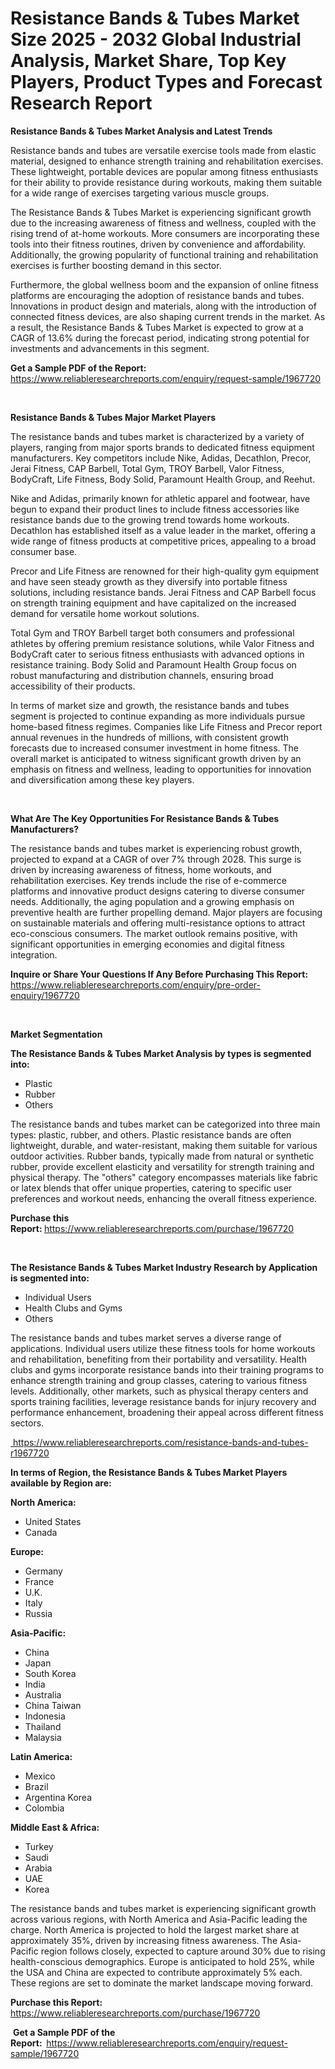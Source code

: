 <p><h1>Resistance Bands & Tubes Market Size 2025 - 2032 Global Industrial Analysis, Market Share, Top Key Players, Product Types and Forecast Research Report</h1></p><p><strong>Resistance Bands & Tubes Market Analysis and Latest Trends</strong></p>
<p><p>Resistance bands and tubes are versatile exercise tools made from elastic material, designed to enhance strength training and rehabilitation exercises. These lightweight, portable devices are popular among fitness enthusiasts for their ability to provide resistance during workouts, making them suitable for a wide range of exercises targeting various muscle groups. </p><p>The Resistance Bands & Tubes Market is experiencing significant growth due to the increasing awareness of fitness and wellness, coupled with the rising trend of at-home workouts. More consumers are incorporating these tools into their fitness routines, driven by convenience and affordability. Additionally, the growing popularity of functional training and rehabilitation exercises is further boosting demand in this sector.</p><p>Furthermore, the global wellness boom and the expansion of online fitness platforms are encouraging the adoption of resistance bands and tubes. Innovations in product design and materials, along with the introduction of connected fitness devices, are also shaping current trends in the market. As a result, the Resistance Bands & Tubes Market is expected to grow at a CAGR of 13.6% during the forecast period, indicating strong potential for investments and advancements in this segment.</p></p>
<p><strong>Get a Sample PDF of the Report:&nbsp;</strong> <a href="https://www.reliableresearchreports.com/enquiry/request-sample/1967720?utm_campaign=1720&utm_medium=2&utm_source=Github&utm_content=ia&utm_term=15042025&utm_id=resistance-bands-tubes">https://www.reliableresearchreports.com/enquiry/request-sample/1967720</a></p>
<p>&nbsp;</p>
<p><strong>Resistance Bands & Tubes Major Market Players</strong></p>
<p><p>The resistance bands and tubes market is characterized by a variety of players, ranging from major sports brands to dedicated fitness equipment manufacturers. Key competitors include Nike, Adidas, Decathlon, Precor, Jerai Fitness, CAP Barbell, Total Gym, TROY Barbell, Valor Fitness, BodyCraft, Life Fitness, Body Solid, Paramount Health Group, and Reehut. </p><p>Nike and Adidas, primarily known for athletic apparel and footwear, have begun to expand their product lines to include fitness accessories like resistance bands due to the growing trend towards home workouts. Decathlon has established itself as a value leader in the market, offering a wide range of fitness products at competitive prices, appealing to a broad consumer base.</p><p>Precor and Life Fitness are renowned for their high-quality gym equipment and have seen steady growth as they diversify into portable fitness solutions, including resistance bands. Jerai Fitness and CAP Barbell focus on strength training equipment and have capitalized on the increased demand for versatile home workout solutions.</p><p>Total Gym and TROY Barbell target both consumers and professional athletes by offering premium resistance solutions, while Valor Fitness and BodyCraft cater to serious fitness enthusiasts with advanced options in resistance training. Body Solid and Paramount Health Group focus on robust manufacturing and distribution channels, ensuring broad accessibility of their products.</p><p>In terms of market size and growth, the resistance bands and tubes segment is projected to continue expanding as more individuals pursue home-based fitness regimes. Companies like Life Fitness and Precor report annual revenues in the hundreds of millions, with consistent growth forecasts due to increased consumer investment in home fitness. The overall market is anticipated to witness significant growth driven by an emphasis on fitness and wellness, leading to opportunities for innovation and diversification among these key players.</p></p>
<p>&nbsp;</p>
<p><strong>What Are The Key Opportunities For Resistance Bands & Tubes Manufacturers?</strong></p>
<p><p>The resistance bands and tubes market is experiencing robust growth, projected to expand at a CAGR of over 7% through 2028. This surge is driven by increasing awareness of fitness, home workouts, and rehabilitation exercises. Key trends include the rise of e-commerce platforms and innovative product designs catering to diverse consumer needs. Additionally, the aging population and a growing emphasis on preventive health are further propelling demand. Major players are focusing on sustainable materials and offering multi-resistance options to attract eco-conscious consumers. The market outlook remains positive, with significant opportunities in emerging economies and digital fitness integration.</p></p>
<p><strong>Inquire or Share Your Questions If Any Before Purchasing This Report:</strong> <a href="https://www.reliableresearchreports.com/enquiry/pre-order-enquiry/1967720?utm_campaign=1720&utm_medium=2&utm_source=Github&utm_content=ia&utm_term=15042025&utm_id=resistance-bands-tubes">https://www.reliableresearchreports.com/enquiry/pre-order-enquiry/1967720</a></p>
<p>&nbsp;</p>
<p><strong>Market Segmentation</strong></p>
<p><strong>The Resistance Bands & Tubes Market Analysis by types is segmented into:</strong></p>
<p><ul><li>Plastic</li><li>Rubber</li><li>Others</li></ul></p>
<p><p>The resistance bands and tubes market can be categorized into three main types: plastic, rubber, and others. Plastic resistance bands are often lightweight, durable, and water-resistant, making them suitable for various outdoor activities. Rubber bands, typically made from natural or synthetic rubber, provide excellent elasticity and versatility for strength training and physical therapy. The "others" category encompasses materials like fabric or latex blends that offer unique properties, catering to specific user preferences and workout needs, enhancing the overall fitness experience.</p></p>
<p><strong>Purchase this Report:&nbsp;</strong><a href="https://www.reliableresearchreports.com/purchase/1967720?utm_campaign=1720&utm_medium=2&utm_source=Github&utm_content=ia&utm_term=15042025&utm_id=resistance-bands-tubes">https://www.reliableresearchreports.com/purchase/1967720</a></p>
<p>&nbsp;</p>
<p><strong>The Resistance Bands & Tubes Market Industry Research by Application is segmented into:</strong></p>
<p><ul><li>Individual Users</li><li>Health Clubs and Gyms</li><li>Others</li></ul></p>
<p><p>The resistance bands and tubes market serves a diverse range of applications. Individual users utilize these fitness tools for home workouts and rehabilitation, benefiting from their portability and versatility. Health clubs and gyms incorporate resistance bands into their training programs to enhance strength training and group classes, catering to various fitness levels. Additionally, other markets, such as physical therapy centers and sports training facilities, leverage resistance bands for injury recovery and performance enhancement, broadening their appeal across different fitness sectors.</p></p>
<p><a href="https://www.reliableresearchreports.com/resistance-bands-and-tubes-r1967720?utm_campaign=1720&utm_medium=2&utm_source=Github&utm_content=ia&utm_term=15042025&utm_id=resistance-bands-tubes">&nbsp;https://www.reliableresearchreports.com/resistance-bands-and-tubes-r1967720</a></p>
<p><strong>In terms of Region, the Resistance Bands & Tubes Market Players available by Region are:</strong></p>
<p>
    <p> <strong> North America: </strong>
        <ul>
            <li>United States</li>
            <li>Canada</li>
        </ul>
        </p> 
    <p> <strong> Europe: </strong>
        <ul>
            <li>Germany</li>
            <li>France</li>
            <li>U.K.</li>
            <li>Italy</li>
            <li>Russia</li>
        </ul>
        </p> 
    <p> <strong> Asia-Pacific: </strong>
        <ul>
            <li>China</li>
            <li>Japan</li>
            <li>South Korea</li>
            <li>India</li>
            <li>Australia</li>
            <li>China Taiwan</li>
            <li>Indonesia</li>
            <li>Thailand</li>
            <li>Malaysia</li>
        </ul>
        </p> 
    <p> <strong> Latin America: </strong>
        <ul>
            <li>Mexico</li>
            <li>Brazil</li>
            <li>Argentina Korea</li>
            <li>Colombia</li>
        </ul>
        </p> 
    <p> <strong> Middle East & Africa: </strong>
        <ul>
            <li>Turkey</li>
            <li>Saudi</li>
            <li>Arabia</li>
            <li>UAE</li>
            <li>Korea</li>
        </ul>
    </p>
    </p>
<p><p>The resistance bands and tubes market is experiencing significant growth across various regions, with North America and Asia-Pacific leading the charge. North America is projected to hold the largest market share at approximately 35%, driven by increasing fitness awareness. The Asia-Pacific region follows closely, expected to capture around 30% due to rising health-conscious demographics. Europe is anticipated to hold 25%, while the USA and China are expected to contribute approximately 5% each. These regions are set to dominate the market landscape moving forward.</p></p>
<p><strong>Purchase this Report: </strong><a href="https://www.reliableresearchreports.com/purchase/1967720?utm_campaign=1720&utm_medium=2&utm_source=Github&utm_content=ia&utm_term=15042025&utm_id=resistance-bands-tubes">https://www.reliableresearchreports.com/purchase/1967720</a></p>
<p>&nbsp;<strong>Get a Sample PDF of the Report:&nbsp;&nbsp;</strong><a href="https://www.reliableresearchreports.com/enquiry/request-sample/1967720?utm_campaign=1720&utm_medium=2&utm_source=Github&utm_content=ia&utm_term=15042025&utm_id=resistance-bands-tubes">https://www.reliableresearchreports.com/enquiry/request-sample/1967720</a></p>
<p><strong></strong></p>
<p><p></p><p></p><p></p></p>